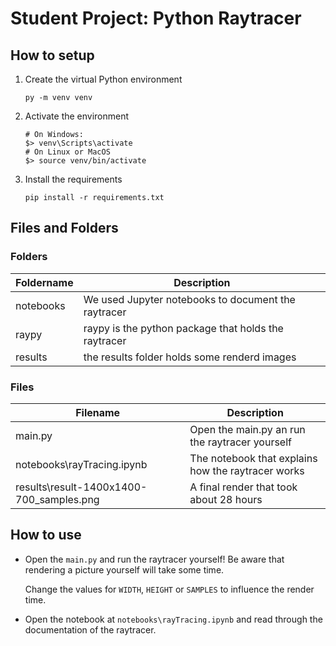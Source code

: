 # Student Project: Python Raytracer

## How to setup

1. Create the virtual Python environment
   
   ```shell
   py -m venv venv
   ```

2. Activate the environment
   
   ```shell
   # On Windows:
   $> venv\Scripts\activate
   # On Linux or MacOS
   $> source venv/bin/activate
   ```

3. Install the requirements
   
   ```
   pip install -r requirements.txt
   ```

## Files and Folders

### Folders

| Foldername | Description                                          |
| ---------- | ---------------------------------------------------- |
| notebooks  | We used Jupyter notebooks to document the raytracer  |
| raypy      | raypy is the python package that holds the raytracer |
| results    | the results folder holds some renderd images         |

### Files

| Filename                                 | Description                                        |
| ---------------------------------------- | -------------------------------------------------- |
| main.py                                  | Open the main.py an run the raytracer yourself     |
| notebooks\rayTracing.ipynb               | The notebook that explains how the raytracer works |
| results\result-1400x1400-700_samples.png | A final render that took about 28 hours            |

## How to use

- Open the `main.py` and run the raytracer yourself! Be aware that rendering a picture yourself will take some time. 
  
  Change the values for `WIDTH`, `HEIGHT` or `SAMPLES` to influence the render time.

- Open the notebook at `notebooks\rayTracing.ipynb` and read through the documentation of the raytracer.


